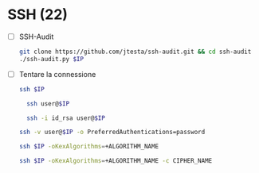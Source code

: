 # SSH (22)
- [ ] SSH-Audit
  ```bash
  git clone https://github.com/jtesta/ssh-audit.git && cd ssh-audit
  ./ssh-audit.py $IP
  ```
- [ ] Tentare la connessione
	```bash
	ssh $IP
	```
  ```bash
	ssh user@$IP
	```
  ```bash
	ssh -i id_rsa user@$IP
	```
  ```bash
  ssh -v user@$IP -o PreferredAuthentications=password
  ```
	```bash
	ssh $IP -oKexAlgorithms=+ALGORITHM_NAME
	```
	```bash
	ssh $IP -oKexAlgorithms=+ALGORITHM_NAME -c CIPHER_NAME
	```
